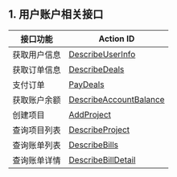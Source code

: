 ## 1. 用户账户相关接口

| 接口功能 | Action ID | 
|---------|---------|
| 获取用户信息 | [DescribeUserInfo](https://cloud.tencent.com/document/product/378/4391) | 
| 获取订单信息 | [DescribeDeals](https://cloud.tencent.com/document/product/378/4392) | 
| 支付订单 | [PayDeals](https://cloud.tencent.com/document/product/378/4394) | 
| 获取账户余额 | [DescribeAccountBalance](https://cloud.tencent.com/document/product/378/4397) | 
| 创建项目 | [AddProject](https://cloud.tencent.com/document/product/378/4398) | 
| 查询项目列表 | [DescribeProject](https://cloud.tencent.com/document/product/378/4400) | 
| 查询账单列表 | [DescribeBills](https://cloud.tencent.com/document/product/378/4401) | 
| 查询账单详情 | [DescribeBillDetail](https://cloud.tencent.com/document/product/378/4402) | 